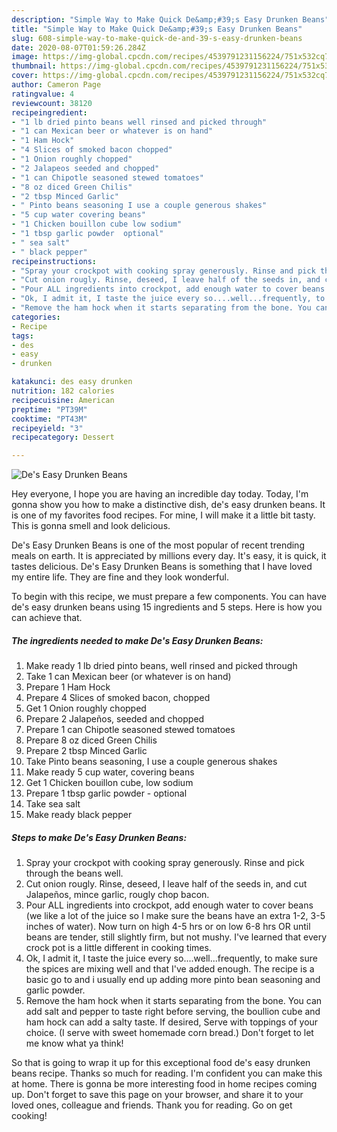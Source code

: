 ```yaml
---
description: "Simple Way to Make Quick De&amp;#39;s Easy Drunken Beans"
title: "Simple Way to Make Quick De&amp;#39;s Easy Drunken Beans"
slug: 608-simple-way-to-make-quick-de-and-39-s-easy-drunken-beans
date: 2020-08-07T01:59:26.284Z
image: https://img-global.cpcdn.com/recipes/4539791231156224/751x532cq70/des-easy-drunken-beans-recipe-main-photo.jpg
thumbnail: https://img-global.cpcdn.com/recipes/4539791231156224/751x532cq70/des-easy-drunken-beans-recipe-main-photo.jpg
cover: https://img-global.cpcdn.com/recipes/4539791231156224/751x532cq70/des-easy-drunken-beans-recipe-main-photo.jpg
author: Cameron Page
ratingvalue: 4
reviewcount: 38120
recipeingredient:
- "1 lb dried pinto beans well rinsed and picked through"
- "1 can Mexican beer or whatever is on hand"
- "1 Ham Hock"
- "4 Slices of smoked bacon chopped"
- "1 Onion roughly chopped"
- "2 Jalapeos seeded and chopped"
- "1 can Chipotle seasoned stewed tomatoes"
- "8 oz diced Green Chilis"
- "2 tbsp Minced Garlic"
- " Pinto beans seasoning I use a couple generous shakes"
- "5 cup water covering beans"
- "1 Chicken bouillon cube low sodium"
- "1 tbsp garlic powder  optional"
- " sea salt"
- " black pepper"
recipeinstructions:
- "Spray your crockpot with cooking spray generously. Rinse and pick through the beans well."
- "Cut onion rougly. Rinse, deseed, I leave half of the seeds in, and cut Jalapeños, mince garlic, rougly chop bacon."
- "Pour ALL ingredients into crockpot, add enough water to cover beans (we like a lot of the juice so I make sure the beans have an  extra 1-2, 3-5 inches of water). Now turn on high 4-5 hrs or on low 6-8 hrs OR until beans are tender, still slightly firm, but not mushy.  I&#39;ve learned that every crock pot is a little different in cooking times."
- "Ok, I admit it, I taste the juice every so....well...frequently, to make sure the spices are mixing well and that I&#39;ve added enough.  The recipe is a basic go to and i usually end up adding more pinto bean seasoning and garlic powder."
- "Remove the ham hock when it starts separating from the bone. You can  add salt and pepper to taste right before serving, the boullion cube and ham hock can add a salty taste.    If desired, Serve with toppings of your choice.  (I serve with sweet homemade corn bread.)  Don&#39;t forget to let me know what ya think!"
categories:
- Recipe
tags:
- des
- easy
- drunken

katakunci: des easy drunken 
nutrition: 182 calories
recipecuisine: American
preptime: "PT39M"
cooktime: "PT43M"
recipeyield: "3"
recipecategory: Dessert

---
```



![De&#39;s Easy Drunken Beans](https://img-global.cpcdn.com/recipes/4539791231156224/751x532cq70/des-easy-drunken-beans-recipe-main-photo.jpg)

Hey everyone, I hope you are having an incredible day today. Today, I'm gonna show you how to make a distinctive dish, de&#39;s easy drunken beans. It is one of my favorites food recipes. For mine, I will make it a little bit tasty. This is gonna smell and look delicious.



De&#39;s Easy Drunken Beans is one of the most popular of recent trending meals on earth. It is appreciated by millions every day. It's easy, it is quick, it tastes delicious. De&#39;s Easy Drunken Beans is something that I have loved my entire life. They are fine and they look wonderful.


To begin with this recipe, we must prepare a few components. You can have de&#39;s easy drunken beans using 15 ingredients and 5 steps. Here is how you can achieve that.

<!--inarticleads1-->

##### The ingredients needed to make De&#39;s Easy Drunken Beans:

1. Make ready 1 lb dried pinto beans, well rinsed and picked through
1. Take 1 can Mexican beer (or whatever is on hand)
1. Prepare 1 Ham Hock
1. Prepare 4 Slices of smoked bacon, chopped
1. Get 1 Onion roughly chopped
1. Prepare 2 Jalapeños, seeded and chopped
1. Prepare 1 can Chipotle seasoned stewed tomatoes
1. Prepare 8 oz diced Green Chilis
1. Prepare 2 tbsp Minced Garlic
1. Take  Pinto beans seasoning, I use a couple generous shakes
1. Make ready 5 cup water, covering beans
1. Get 1 Chicken bouillon cube, low sodium
1. Prepare 1 tbsp garlic powder - optional
1. Take  sea salt
1. Make ready  black pepper




<!--inarticleads2-->

##### Steps to make De&#39;s Easy Drunken Beans:

1. Spray your crockpot with cooking spray generously. Rinse and pick through the beans well.
1. Cut onion rougly. Rinse, deseed, I leave half of the seeds in, and cut Jalapeños, mince garlic, rougly chop bacon.
1. Pour ALL ingredients into crockpot, add enough water to cover beans (we like a lot of the juice so I make sure the beans have an  extra 1-2, 3-5 inches of water). Now turn on high 4-5 hrs or on low 6-8 hrs OR until beans are tender, still slightly firm, but not mushy.  I&#39;ve learned that every crock pot is a little different in cooking times.
1. Ok, I admit it, I taste the juice every so....well...frequently, to make sure the spices are mixing well and that I&#39;ve added enough.  The recipe is a basic go to and i usually end up adding more pinto bean seasoning and garlic powder.
1. Remove the ham hock when it starts separating from the bone. You can  add salt and pepper to taste right before serving, the boullion cube and ham hock can add a salty taste.    If desired, Serve with toppings of your choice.  (I serve with sweet homemade corn bread.)  Don&#39;t forget to let me know what ya think!




So that is going to wrap it up for this exceptional food de&#39;s easy drunken beans recipe. Thanks so much for reading. I'm confident you can make this at home. There is gonna be more interesting food in home recipes coming up. Don't forget to save this page on your browser, and share it to your loved ones, colleague and friends. Thank you for reading. Go on get cooking!
